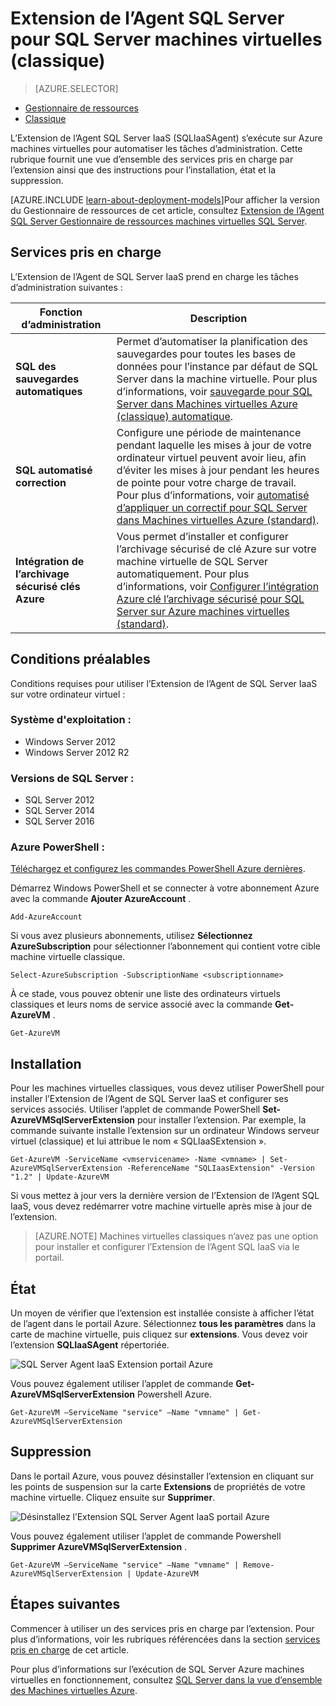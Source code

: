 <properties
    pageTitle="Extension de l’Agent SQL Server pour SQL Server machines virtuelles (standard) | Microsoft Azure"
    description="Cette rubrique décrit comment gérer l’extension de l’agent SQL Server permettant d’automatiser les tâches d’administration de SQL Server spécifiques. Ces incluent la sauvegarde automatique, correction automatique et l’intégration de l’archivage sécurisé Azure clé. Cette rubrique utilise le mode de déploiement classique."
    services="virtual-machines-windows"
    documentationCenter=""
    authors="rothja"
    manager="jhubbard"
    editor=""
    tags="azure-service-management"/>

<tags
    ms.service="virtual-machines-windows"
    ms.devlang="na"
    ms.topic="article"
    ms.tgt_pltfrm="vm-windows-sql-server"
    ms.workload="infrastructure-services"
    ms.date="10/27/2016"
    ms.author="jroth"/>

# <a name="sql-server-agent-extension-for-sql-server-vms-classic"></a>Extension de l’Agent SQL Server pour SQL Server machines virtuelles (classique)

> [AZURE.SELECTOR]
- [Gestionnaire de ressources](virtual-machines-windows-sql-server-agent-extension.md)
- [Classique](virtual-machines-windows-classic-sql-server-agent-extension.md)

L’Extension de l’Agent SQL Server IaaS (SQLIaaSAgent) s’exécute sur Azure machines virtuelles pour automatiser les tâches d’administration. Cette rubrique fournit une vue d’ensemble des services pris en charge par l’extension ainsi que des instructions pour l’installation, état et la suppression.

[AZURE.INCLUDE [learn-about-deployment-models](../../includes/learn-about-deployment-models-classic-include.md)]Pour afficher la version du Gestionnaire de ressources de cet article, consultez [Extension de l’Agent SQL Server Gestionnaire de ressources machines virtuelles SQL Server](virtual-machines-windows-sql-server-agent-extension.md).

## <a name="supported-services"></a>Services pris en charge

L’Extension de l’Agent de SQL Server IaaS prend en charge les tâches d’administration suivantes :

| Fonction d’administration | Description |
|---------------------|-------------------------------|
| **SQL des sauvegardes automatiques** | Permet d’automatiser la planification des sauvegardes pour toutes les bases de données pour l’instance par défaut de SQL Server dans la machine virtuelle. Pour plus d’informations, voir [sauvegarde pour SQL Server dans Machines virtuelles Azure (classique) automatique](virtual-machines-windows-classic-sql-automated-backup.md).|
| **SQL automatisé correction** | Configure une période de maintenance pendant laquelle les mises à jour de votre ordinateur virtuel peuvent avoir lieu, afin d’éviter les mises à jour pendant les heures de pointe pour votre charge de travail. Pour plus d’informations, voir [automatisé d’appliquer un correctif pour SQL Server dans Machines virtuelles Azure (standard)](virtual-machines-windows-classic-sql-automated-patching.md).|
| **Intégration de l’archivage sécurisé clés Azure** | Vous permet d’installer et configurer l’archivage sécurisé de clé Azure sur votre machine virtuelle de SQL Server automatiquement. Pour plus d’informations, voir [Configurer l’intégration Azure clé l’archivage sécurisé pour SQL Server sur Azure machines virtuelles (standard)](virtual-machines-windows-classic-ps-sql-keyvault.md).|

## <a name="prerequisites"></a>Conditions préalables

Conditions requises pour utiliser l’Extension de l’Agent de SQL Server IaaS sur votre ordinateur virtuel :

### <a name="operating-system"></a>Système d'exploitation :

- Windows Server 2012
- Windows Server 2012 R2

### <a name="sql-server-versions"></a>Versions de SQL Server :

- SQL Server 2012
- SQL Server 2014
- SQL Server 2016

### <a name="azure-powershell"></a>Azure PowerShell :

[Téléchargez et configurez les commandes PowerShell Azure dernières](../powershell-install-configure.md).

Démarrez Windows PowerShell et se connecter à votre abonnement Azure avec la commande **Ajouter AzureAccount** .

    Add-AzureAccount

Si vous avez plusieurs abonnements, utilisez **Sélectionnez AzureSubscription** pour sélectionner l’abonnement qui contient votre cible machine virtuelle classique.

    Select-AzureSubscription -SubscriptionName <subscriptionname>

À ce stade, vous pouvez obtenir une liste des ordinateurs virtuels classiques et leurs noms de service associé avec la commande **Get-AzureVM** .

    Get-AzureVM

## <a name="installation"></a>Installation

Pour les machines virtuelles classiques, vous devez utiliser PowerShell pour installer l’Extension de l’Agent de SQL Server IaaS et configurer ses services associés. Utiliser l’applet de commande PowerShell **Set-AzureVMSqlServerExtension** pour installer l’extension. Par exemple, la commande suivante installe l’extension sur un ordinateur Windows serveur virtuel (classique) et lui attribue le nom « SQLIaaSExtension ».

    Get-AzureVM -ServiceName <vmservicename> -Name <vmname> | Set-AzureVMSqlServerExtension -ReferenceName "SQLIaasExtension" -Version "1.2" | Update-AzureVM

Si vous mettez à jour vers la dernière version de l’Extension de l’Agent SQL IaaS, vous devez redémarrer votre machine virtuelle après mise à jour de l’extension.

>[AZURE.NOTE] Machines virtuelles classiques n’avez pas une option pour installer et configurer l’Extension de l’Agent SQL IaaS via le portail.

## <a name="status"></a>État

Un moyen de vérifier que l’extension est installée consiste à afficher l’état de l’agent dans le portail Azure. Sélectionnez **tous les paramètres** dans la carte de machine virtuelle, puis cliquez sur **extensions**. Vous devez voir l’extension **SQLIaaSAgent** répertoriée.

![SQL Server Agent IaaS Extension portail Azure](./media/virtual-machines-windows-classic-sql-server-agent-extension/azure-sql-server-iaas-agent-portal.png)

Vous pouvez également utiliser l’applet de commande **Get-AzureVMSqlServerExtension** Powershell Azure.

    Get-AzureVM –ServiceName "service" –Name "vmname" | Get-AzureVMSqlServerExtension

## <a name="removal"></a>Suppression   

Dans le portail Azure, vous pouvez désinstaller l’extension en cliquant sur les points de suspension sur la carte **Extensions** de propriétés de votre machine virtuelle. Cliquez ensuite sur **Supprimer**.

![Désinstallez l’Extension SQL Server Agent IaaS portail Azure](./media/virtual-machines-windows-classic-sql-server-agent-extension/azure-sql-server-iaas-agent-uninstall.png)

Vous pouvez également utiliser l’applet de commande Powershell **Supprimer AzureVMSqlServerExtension** .

    Get-AzureVM –ServiceName "service" –Name "vmname" | Remove-AzureVMSqlServerExtension | Update-AzureVM

## <a name="next-steps"></a>Étapes suivantes

Commencer à utiliser un des services pris en charge par l’extension. Pour plus d’informations, voir les rubriques référencées dans la section [services pris en charge](#supported-services) de cet article.

Pour plus d’informations sur l’exécution de SQL Server Azure machines virtuelles en fonctionnement, consultez [SQL Server dans la vue d’ensemble des Machines virtuelles Azure](virtual-machines-windows-sql-server-iaas-overview.md).
